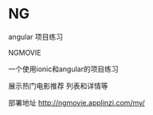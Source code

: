 # NG

angular 项目练习

NGMOVIE 

  一个使用ionic和angular的项目练习 
  
  展示热门电影推荐 列表和详情等
  
部署地址 http://ngmovie.applinzi.com/my/

